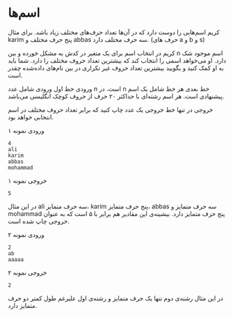 # اسم‌ها

کریم اسم‌هایی را دوست دارد که در آن‌ها تعداد حرف‌های مختلف زیاد باشد. برای مثال karim پنج حرف مختلف و abbas سه حرف مختلف دارد. (حرف های a و b و s)

کریم در انتخاب اسم برای یک متغیر در کدش به مشکل خورده و بین n اسم موجود شک دارد. او می‌خواهد اسمی را انتخاب کند که بیشترین تعداد حروف مختلف را دارد. شما باید به او کمک کنید و بگویید بیشترین تعداد حروف غیر تکراری در بین نام‌های داده‌شده چقدر است.

ورودی
خط اول ورودی شامل عدد n است. در
n خط بعدی هر خط شامل یک اسم پیشنهادی است. هر اسم رشته‌ای با حداکثر ۲۰ حرف از حروف کوچک انگلیسی می‌باشد.

خروجی
در تنها خط خروجی یک عدد چاپ کنید که برابر تعداد حروف مختلف در اسم انتخابی خواهد بود.

ورودی نمونه ۱
```
4
ali
karim
abbas
mohammad
```

خروجی نمونه ۱
```angular2html
5
```

در این مثال ali سه حرف متمایز، ‍‍karim پنج حرف متمایز، abbas سه حرف متمایز و ‍‍mohammad پنج حرف متمایز دارد. بیشینه‌ی این مقادیر هم برابر با ۵ است که به عنوان خروجی چاپ شده است.


ورودی نمونه ۲

```angular2html
2
ab
aaaaa
```

خروجی نمونه ۲
```angular2html
2
```

در این مثال رشته‌ی دوم تنها یک حرف متمایز و رشته‌ی اول علیرغم طول کمتر دو حرف متمایز دارد.

